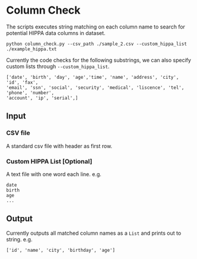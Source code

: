 # Column Check

The scripts executes string matching on each column name to search for potential HIPPA data columns in dataset.

```
python column_check.py --csv_path ./sample_2.csv --custom_hippa_list ./example_hippa.txt
```

Currently the code checks for the following substrings, we can also specify custom lists through `--custom_hippa_list`.

```
['date', 'birth', 'day', 'age','time', 'name', 'address', 'city', 'id', 'fax',
'email', 'ssn', 'social', 'security', 'medical', 'liscence', 'tel', 'phone', 'number',
'account', 'ip', 'serial',]
```

## Input

### CSV file

A standard csv file with header as first row. 

### Custom HIPPA List [Optional]

A text file with one word each line. e.g.

```
date
birth
age
...
```

## Output

Currently outputs all matched column names as a `List` and prints out to string. e.g.

```
['id', 'name', 'city', 'birthday', 'age']
```